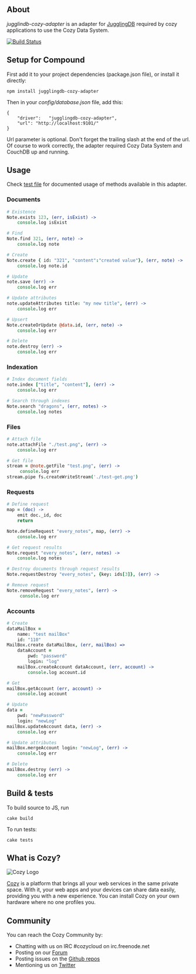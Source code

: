 ## About

*jugglindb-cozy-adapter* is an adapter for
[JugglingDB](https://github.com/1602/jugglingdb "JugglingDB") required by
cozy applications to use the Cozy Data System.


[![Build
Status](https://travis-ci.org/mycozycloud/jugglingdb-cozy-adapter.png?branch=master)](https://travis-ci.org/mycozycloud/jugglingdb-cozy-adapter)



## Setup for Compound

First add it to your project dependencies (package.json file), or install it
directly:

    npm install jugglingdb-cozy-adapter

Then in your *config/database.json* file, add this:

    {
        "driver":   "jugglingdb-cozy-adapter",
        "url": "http://localhost:9101/"
    }

Url parameter is optional. Don't forget the trailing slash at the end of the
url.  Of course to work correctly, the adapter required Cozy Data System and
CouchDB up and running.

## Usage

Check
[test file](https://github.com/mycozycloud/jugglingdb-cozy-adapter/blob/master/tests.coffee)
for documented usage of methods available in this adapter.


### Documents

```coffeescript
# Existence
Note.exists 123, (err, isExist) ->
    console.log isExist

# Find
Note.find 321, (err, note) ->
    console.log note

# Create
Note.create { id: "321", "content":"created value"}, (err, note) ->
    console.log note.id

# Update
note.save (err) ->
    console.log err

# Update attributes
note.updateAttributes title: "my new title", (err) ->
    console.log err

# Upsert
Note.createOrUpdate @data.id, (err, note) ->
    console.log err

# Delete
note.destroy (err) ->
    console.log err
```


### Indexation

```coffeescript
# Index document fields
note.index ["title", "content"], (err) ->
    console.log err

# Search through indexes
Note.search "dragons", (err, notes) ->
    console.log notes
```


### Files

```coffeescript
# Attach file
note.attachFile "./test.png", (err) ->
    console.log err

# Get file
stream = @note.getFile "test.png", (err) ->
     console.log err
stream.pipe fs.createWriteStream('./test-get.png')
```


### Requests

```coffeescript
# Define request
map = (doc) ->
    emit doc._id, doc
    return

Note.defineRequest "every_notes", map, (err) ->
    console.log err

# Get request results
Note.request "every_notes", (err, notes) ->
    console.log notes

# Destroy documents through request results
Note.requestDestroy "every_notes", {key: ids[3]}, (err) ->

# Remove request
Note.removeRequest "every_notes", (err) ->
     console.log err
```

### Accounts

```coffeescript
# Create
dataMailBox =
    name: "test mailBox"
    id: "110"
MailBox.create dataMailBox, (err, mailBox) =>
    dataAccount =
        pwd: "password"
        login: "log"
    mailBox.createAccount dataAccount, (err, account) ->
        console.log account.id

# Get
mailBox.getAccount (err, account) ->
    console.log account

# Update
data =
    pwd: "newPassword"
    login: "newLog"
mailBox.updateAccount data, (err) ->
    console.log err

# Update attributes
mailBox.mergeAccount login: "newLog", (err) ->
    console.log err

# Delete
mailBox.destroy (err) ->
    console.log err
```

## Build & tests

To build source to JS, run

    cake build

To run tests:

    cake tests

## What is Cozy?

![Cozy Logo](https://raw.github.com/mycozycloud/cozy-setup/gh-pages/assets/images/happycloud.png)

[Cozy](http://cozy.io) is a platform that brings all your web services in the
same private space.  With it, your web apps and your devices can share data
easily, providing you with a new experience. You can install Cozy on your own
hardware where no one profiles you. 

## Community 

You can reach the Cozy Community by:

* Chatting with us on IRC #cozycloud on irc.freenode.net
* Posting on our [Forum](https://groups.google.com/forum/?fromgroups#!forum/cozy-cloud)
* Posting issues on the [Github repos](https://github.com/mycozycloud/)
* Mentioning us on [Twitter](http://twitter.com/mycozycloud)
